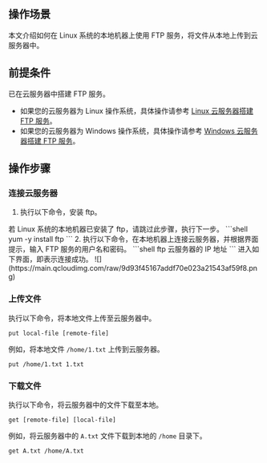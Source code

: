 ## 操作场景

本文介绍如何在 Linux 系统的本地机器上使用 FTP 服务，将文件从本地上传到云服务器中。

## 前提条件

已在云服务器中搭建 FTP 服务。
- 如果您的云服务器为 Linux 操作系统，具体操作请参考 [Linux 云服务器搭建 FTP 服务](https://cloud.tencent.com/document/product/213/10912)。
- 如果您的云服务器为 Windows 操作系统，具体操作请参考 [Windows 云服务器搭建 FTP 服务](https://cloud.tencent.com/document/product/213/10414)。

## 操作步骤

### 连接云服务器
1. 执行以下命令，安装 ftp。
<dx-alert infotype="explain" title="">
若 Linux 系统的本地机器已安装了 ftp，请跳过此步骤，执行下一步。
</dx-alert>
```shell
yum -y install ftp
```
2. 执行以下命令，在本地机器上连接云服务器，并根据界面提示，输入 FTP 服务的用户名和密码。
```shell
ftp 云服务器的 IP 地址
```
进入如下界面，即表示连接成功。
![](https://main.qcloudimg.com/raw/9d93f45167addf70e023a21543af59f8.png)

### 上传文件
执行以下命令，将本地文件上传至云服务器中。
```shell
put local-file [remote-file]
```
例如，将本地文件 `/home/1.txt` 上传到云服务器。
```shell
put /home/1.txt 1.txt
```

### 下载文件
执行以下命令，将云服务器中的文件下载至本地。
```shell
get [remote-file] [local-file]
```
例如，将云服务器中的 `A.txt` 文件下载到本地的 `/home` 目录下。
```shell
get A.txt /home/A.txt
```



